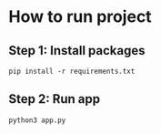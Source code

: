 # How to run project

## Step 1: Install packages

`pip install -r requirements.txt`

## Step 2: Run app

`python3 app.py`
